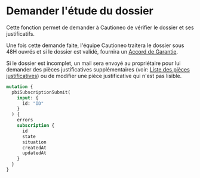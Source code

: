 # Demander l'étude du dossier

Cette fonction permet de demander à Cautioneo de vérifier le dossier et ses justificatifs.

Une fois cette demande faite, l'équipe Cautioneo traitera le dossier sous 48H ouvrés et si le dossier est validé, fournira un [Accord de Garantie](obtenir-un-accord-de-garantie.md).

Si le dossier est incomplet, un mail sera envoyé au propriétaire pour lui demander des pièces justificatives supplémentaires (voir: [Liste des pièces justificatives](liste-de-documents.md)) ou de modifier une pièce justificative qui n'est pas lisible.

```graphql
mutation {
  pbiSubscriptionSubmit(
    input: { 
      id: "ID"
    }
  ) {
    errors
    subscription {
      id
      state
      situation
      createdAt
      updatedAt
    }
  }
}
```
